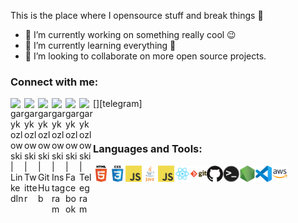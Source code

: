 
This is the place where I opensource stuff and break things 🤣

- 🔭 I’m currently working on something really cool 😉
- 🌱 I’m currently learning everything 🤣
- 👯 I’m looking to collaborate on more open source projects.

### Connect with me:


[<img align="left" alt="garykozlowski | LinkedIn" width="22px" src="https://cdn.jsdelivr.net/npm/simple-icons@v3/icons/linkedin.svg" />][linkedin]
[<img align="left" alt="garykozlowski | Twitter" width="22px" src="https://cdn.jsdelivr.net/npm/simple-icons@v3/icons/twitter.svg" />][twitter]
[<img align="left" alt="garykozlowski | GitHub" width="22px" src="https://cdn.jsdelivr.net/npm/simple-icons@v3/icons/github.svg" />][github]
[<img align="left" alt="garykozlowski | Instagram" width="22px" src="https://cdn.jsdelivr.net/npm/simple-icons@v3/icons/instagram.svg" />][instagram]
[<img align="left" alt="garykozlowski | Facebook" width="22px" src="https://cdn.jsdelivr.net/npm/simple-icons@v3/icons/facebook.svg" />][facebook]
[<img align="left" alt="garykozlowski | Telegram" width="22px" src="https://cdn.jsdelivr.net/npm/simple-icons@v3/icons/telegram.svg" />][telegram]

<br />

### Languages and Tools:
<img align="left" alt="HTML" width="26px" src="https://raw.githubusercontent.com/github/explore/80688e429a7d4ef2fca1e82350fe8e3517d3494d/topics/html/html.png" />
<img align="left" alt="CSS" width="26px" src="https://raw.githubusercontent.com/github/explore/80688e429a7d4ef2fca1e82350fe8e3517d3494d/topics/css/css.png" />
<img align="left" alt="JavaScript" width="26px" src="https://raw.githubusercontent.com/github/explore/80688e429a7d4ef2fca1e82350fe8e3517d3494d/topics/javascript/javascript.png" />
<img align="left" alt="Java" width="26px" src="https://raw.githubusercontent.com/github/explore/80688e429a7d4ef2fca1e82350fe8e3517d3494d/topics/java/java.png" />
<img align="left" alt="JavaScript" width="26px" src="https://raw.githubusercontent.com/github/explore/80688e429a7d4ef2fca1e82350fe8e3517d3494d/topics/javascript/javascript.png" />
<img align="left" alt="React" width="26px" src="https://raw.githubusercontent.com/github/explore/80688e429a7d4ef2fca1e82350fe8e3517d3494d/topics/react/react.png" />
<img align="left" alt="Git" width="26px" src="https://raw.githubusercontent.com/github/explore/80688e429a7d4ef2fca1e82350fe8e3517d3494d/topics/git/git.png" />
<img align="left" alt="GitHub" width="26px" src="https://raw.githubusercontent.com/github/explore/78df643247d429f6cc873026c0622819ad797942/topics/github/github.png" />
<img align="left" alt="Terminal" width="26px" src="https://raw.githubusercontent.com/github/explore/80688e429a7d4ef2fca1e82350fe8e3517d3494d/topics/terminal/terminal.png" />
<img align="left" alt="Node.js" width="26px" src="https://raw.githubusercontent.com/github/explore/80688e429a7d4ef2fca1e82350fe8e3517d3494d/topics/nodejs/nodejs.png" />
<img align="left" alt="Visual Studio Code" width="26px" src="https://raw.githubusercontent.com/github/explore/80688e429a7d4ef2fca1e82350fe8e3517d3494d/topics/visual-studio-code/visual-studio-code.png" />
<img align="left" alt="AWS" width="26px" src="https://raw.githubusercontent.com/github/explore/80688e429a7d4ef2fca1e82350fe8e3517d3494d/topics/aws/aws.png" />

<br />
<br />

[linkedin]: https://www.linkedin.com/in/gary-kozlowski-825053138/
[instagram]: https://www.instagram.com/garykozlowski1/?next=%2Fgary_kozlowski1%2F
[twitter]: https://twitter.com/GaryKozlowski1
[facebook]: https://www.facebook.com/garyjr.kozlowski/
[github]: https://github.com/gkozlowskidesign
